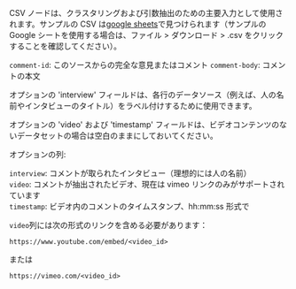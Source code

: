 CSV ノードは、クラスタリングおよび引数抽出のための主要入力として使用されます。サンプルの CSV は[google sheets](https://docs.google.com/spreadsheets/d/1k8L1M9Ptxz_fBlZlGe0f-X4wCRIfmmRrISLy3c5EqUk/edit#gid=0)で見つけられます（サンプルの Google シートを使用する場合は、ファイル > ダウンロード > .csv をクリックすることを確認してください）。

`comment-id`: このソースからの完全な意見またはコメント
`comment-body`: コメントの本文

オプションの 'interview' フィールドは、各行のデータソース（例えば、人の名前やインタビューのタイトル）をラベル付けするために使用できます。

オプションの 'video' および 'timestamp' フィールドは、ビデオコンテンツのないデータセットの場合は空白のままにしておいてください。

オプションの列:

`interview`: コメントが取られたインタビュー（理想的には人の名前）  
`video`: コメントが抽出されたビデオ、現在は vimeo リンクのみがサポートされています  
`timestamp`: ビデオ内のコメントのタイムスタンプ、hh:mm:ss 形式で

`video`列には次の形式のリンクを含める必要があります：

`https://www.youtube.com/embed/<video_id>`

または

`https://vimeo.com/<video_id>`
